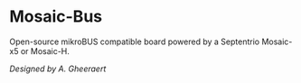 # Mosaic-Bus

Open-source mikroBUS compatible board powered by a Septentrio Mosaic-x5 or Mosaic-H.


*Designed by A. Gheeraert*
